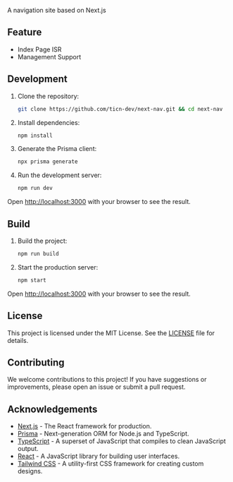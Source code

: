 A navigation site based on Next.js

## Feature

- Index Page ISR
- Management Support

## Development

1. Clone the repository:
   ```bash
   git clone https://github.com/ticn-dev/next-nav.git && cd next-nav
   ```
2. Install dependencies:
   ```bash
   npm install
   ```
3. Generate the Prisma client:
   ```bash
   npx prisma generate
   ```
4. Run the development server:
   ```bash
   npm run dev
   ```

Open [http://localhost:3000](http://localhost:3000) with your browser to see the result.

## Build

1. Build the project:
   ```bash
   npm run build
   ```
2. Start the production server:
   ```bash
   npm start
   ```

Open [http://localhost:3000](http://localhost:3000) with your browser to see the result.

## License

This project is licensed under the MIT License. See the [LICENSE](LICENSE) file for details.

## Contributing

We welcome contributions to this project! If you have suggestions or improvements, please open an issue or submit a pull request.

## Acknowledgements

- [Next.js](https://nextjs.org/) - The React framework for production.
- [Prisma](https://www.prisma.io/) - Next-generation ORM for Node.js and TypeScript.
- [TypeScript](https://www.typescriptlang.org/) - A superset of JavaScript that compiles to clean JavaScript output.
- [React](https://reactjs.org/) - A JavaScript library for building user interfaces.
- [Tailwind CSS](https://tailwindcss.com/) - A utility-first CSS framework for creating custom designs.
